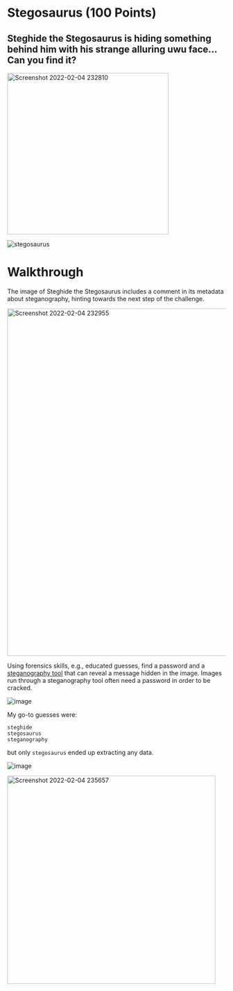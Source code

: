 # Stegosaurus (100 Points)
## Steghide the Stegosaurus is hiding something behind him with his strange alluring uwu face... Can you find it?
<img width="372" alt="Screenshot 2022-02-04 232810" src="https://user-images.githubusercontent.com/99063625/152629983-413478f2-bd8a-4688-9328-34a510636bb7.png">

![stegosaurus](https://user-images.githubusercontent.com/99063625/152630004-da96c6c5-8e91-4614-ad9e-08b417a99939.jpg)

# Walkthrough

The image of Steghide the Stegosaurus includes a comment in its metadata about steganography, hinting towards the next step of the challenge.

<img width="801" alt="Screenshot 2022-02-04 232955" src="https://user-images.githubusercontent.com/99063625/152630106-877b3e9f-b5ce-4923-8e79-6558e5532022.png">

Using forensics skills, e.g., educated guesses, find a password and a [steganography tool](https://aperisolve.fr/) that can reveal a message hidden in the image. Images run through a steganography tool often need a password in order to be cracked. 

![image](https://user-images.githubusercontent.com/99063625/157351700-d1bd8dc8-983d-41a1-8d74-b85676c2194d.png)

My go-to guesses were: 
```
steghide
stegosaurus
steganography
```
but only ```stegosaurus``` ended up extracting any data.

![image](https://user-images.githubusercontent.com/99063625/157353371-3622fb6d-a4e5-41f9-932d-a90a2d05b177.png)

<img width="480" alt="Screenshot 2022-02-04 235657" src="https://user-images.githubusercontent.com/99063625/152630597-6de8c89d-484c-4b83-8b3a-e54a591eba63.png">
